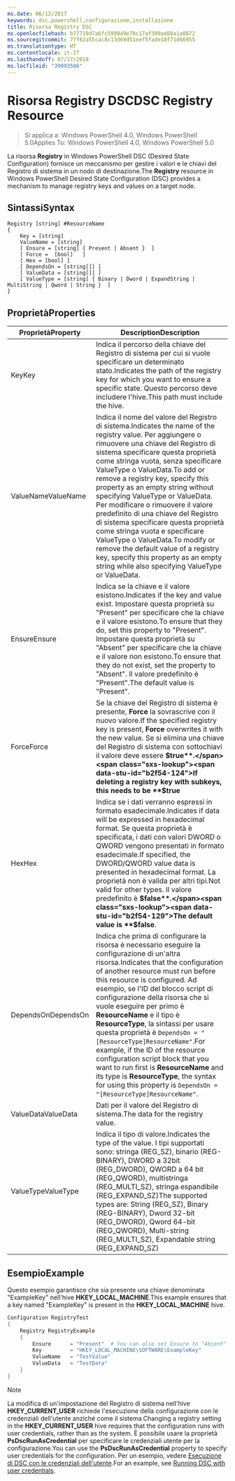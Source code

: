 ```yaml
---
ms.date: 06/12/2017
keywords: dsc,powershell,configurazione,installazione
title: Risorsa Registry DSC
ms.openlocfilehash: b77710d7a6fc599949e78c17af309ad88a1a0872
ms.sourcegitcommit: 77f62a55cac8c13d69d51eef5fade18f71d66955
ms.translationtype: HT
ms.contentlocale: it-IT
ms.lasthandoff: 07/17/2018
ms.locfileid: "39093586"
---
```

# <a name="dsc-registry-resource"></a><span data-ttu-id="b2f54-103">Risorsa Registry DSC</span><span class="sxs-lookup"><span data-stu-id="b2f54-103">DSC Registry Resource</span></span>

> <span data-ttu-id="b2f54-104">Si applica a: Windows PowerShell 4.0, Windows PowerShell 5.0</span><span class="sxs-lookup"><span data-stu-id="b2f54-104">Applies To: Windows PowerShell 4.0, Windows PowerShell 5.0</span></span>

<span data-ttu-id="b2f54-105">La risorsa **Registry** in Windows PowerShell DSC (Desired State Configuration) fornisce un meccanismo per gestire i valori e le chiavi del Registro di sistema in un nodo di destinazione.</span><span class="sxs-lookup"><span data-stu-id="b2f54-105">The **Registry** resource in Windows PowerShell Desired State Configuration (DSC) provides a mechanism to manage registry keys and values on a target node.</span></span>

## <a name="syntax"></a><span data-ttu-id="b2f54-106">Sintassi</span><span class="sxs-lookup"><span data-stu-id="b2f54-106">Syntax</span></span>

```
Registry [string] #ResourceName
{
    Key = [string]
    ValueName = [string]
    [ Ensure = [string] { Present | Absent }  ]
    [ Force =  [bool]   ]
    [ Hex = [bool] ]
    [ DependsOn = [string[]] ]
    [ ValueData = [string[]] ]
    [ ValueType = [string] { Binary | Dword | ExpandString | MultiString | Qword | String }  ]
}
```

## <a name="properties"></a><span data-ttu-id="b2f54-107">Proprietà</span><span class="sxs-lookup"><span data-stu-id="b2f54-107">Properties</span></span>

|  <span data-ttu-id="b2f54-108">Proprietà</span><span class="sxs-lookup"><span data-stu-id="b2f54-108">Property</span></span>  |  <span data-ttu-id="b2f54-109">Description</span><span class="sxs-lookup"><span data-stu-id="b2f54-109">Description</span></span>   |
|---|---|
| <span data-ttu-id="b2f54-110">Key</span><span class="sxs-lookup"><span data-stu-id="b2f54-110">Key</span></span>| <span data-ttu-id="b2f54-111">Indica il percorso della chiave del Registro di sistema per cui si vuole specificare un determinato stato.</span><span class="sxs-lookup"><span data-stu-id="b2f54-111">Indicates the path of the registry key for which you want to ensure a specific state.</span></span> <span data-ttu-id="b2f54-112">Questo percorso deve includere l'hive.</span><span class="sxs-lookup"><span data-stu-id="b2f54-112">This path must include the hive.</span></span>|
| <span data-ttu-id="b2f54-113">ValueName</span><span class="sxs-lookup"><span data-stu-id="b2f54-113">ValueName</span></span>| <span data-ttu-id="b2f54-114">Indica il nome del valore del Registro di sistema.</span><span class="sxs-lookup"><span data-stu-id="b2f54-114">Indicates the name of the registry value.</span></span> <span data-ttu-id="b2f54-115">Per aggiungere o rimuovere una chiave del Registro di sistema specificare questa proprietà come stringa vuota, senza specificare ValueType o ValueData.</span><span class="sxs-lookup"><span data-stu-id="b2f54-115">To add or remove a registry key, specify this property as an empty string without specifying ValueType or ValueData.</span></span> <span data-ttu-id="b2f54-116">Per modificare o rimuovere il valore predefinito di una chiave del Registro di sistema specificare questa proprietà come stringa vuota e specificare ValueType o ValueData.</span><span class="sxs-lookup"><span data-stu-id="b2f54-116">To modify or remove the default value of a registry key, specify this property as an empty string while also specifying ValueType or ValueData.</span></span>|
| <span data-ttu-id="b2f54-117">Ensure</span><span class="sxs-lookup"><span data-stu-id="b2f54-117">Ensure</span></span>| <span data-ttu-id="b2f54-118">Indica se la chiave e il valore esistono.</span><span class="sxs-lookup"><span data-stu-id="b2f54-118">Indicates if the key and value exist.</span></span> <span data-ttu-id="b2f54-119">Impostare questa proprietà su "Present" per specificare che la chiave e il valore esistono.</span><span class="sxs-lookup"><span data-stu-id="b2f54-119">To ensure that they do, set this property to "Present".</span></span> <span data-ttu-id="b2f54-120">Impostare questa proprietà su "Absent" per specificare che la chiave e il valore non esistono.</span><span class="sxs-lookup"><span data-stu-id="b2f54-120">To ensure that they do not exist, set the property to "Absent".</span></span> <span data-ttu-id="b2f54-121">Il valore predefinito è "Present".</span><span class="sxs-lookup"><span data-stu-id="b2f54-121">The default value is "Present".</span></span>|
| <span data-ttu-id="b2f54-122">Force</span><span class="sxs-lookup"><span data-stu-id="b2f54-122">Force</span></span>| <span data-ttu-id="b2f54-123">Se la chiave del Registro di sistema è presente, **Force** la sovrascrive con il nuovo valore.</span><span class="sxs-lookup"><span data-stu-id="b2f54-123">If the specified registry key is present, **Force** overwrites it with the new value.</span></span> <span data-ttu-id="b2f54-124">Se si elimina una chiave del Registro di sistema con sottochiavi il valore deve essere **$true**.</span><span class="sxs-lookup"><span data-stu-id="b2f54-124">If deleting a registry key with subkeys, this needs to be **$true**</span></span> |
| <span data-ttu-id="b2f54-125">Hex</span><span class="sxs-lookup"><span data-stu-id="b2f54-125">Hex</span></span>| <span data-ttu-id="b2f54-126">Indica se i dati verranno espressi in formato esadecimale.</span><span class="sxs-lookup"><span data-stu-id="b2f54-126">Indicates if data will be expressed in hexadecimal format.</span></span> <span data-ttu-id="b2f54-127">Se questa proprietà è specificata, i dati con valori DWORD o QWORD vengono presentati in formato esadecimale.</span><span class="sxs-lookup"><span data-stu-id="b2f54-127">If specified, the DWORD/QWORD value data is presented in hexadecimal format.</span></span> <span data-ttu-id="b2f54-128">La proprietà non è valida per altri tipi.</span><span class="sxs-lookup"><span data-stu-id="b2f54-128">Not valid for other types.</span></span> <span data-ttu-id="b2f54-129">Il valore predefinito è **$false**.</span><span class="sxs-lookup"><span data-stu-id="b2f54-129">The default value is **$false**.</span></span>|
| <span data-ttu-id="b2f54-130">DependsOn</span><span class="sxs-lookup"><span data-stu-id="b2f54-130">DependsOn</span></span>| <span data-ttu-id="b2f54-131">Indica che prima di configurare la risorsa è necessario eseguire la configurazione di un'altra risorsa.</span><span class="sxs-lookup"><span data-stu-id="b2f54-131">Indicates that the configuration of another resource must run before this resource is configured.</span></span> <span data-ttu-id="b2f54-132">Ad esempio, se l'ID del blocco script di configurazione della risorsa che si vuole eseguire per primo è **ResourceName** e il tipo è **ResourceType**, la sintassi per usare questa proprietà è `DependsOn = "[ResourceType]ResourceName"`.</span><span class="sxs-lookup"><span data-stu-id="b2f54-132">For example, if the ID of the resource configuration script block that you want to run first is **ResourceName** and its type is **ResourceType**, the syntax for using this property is `DependsOn = "[ResourceType]ResourceName"`.</span></span>|
| <span data-ttu-id="b2f54-133">ValueData</span><span class="sxs-lookup"><span data-stu-id="b2f54-133">ValueData</span></span>| <span data-ttu-id="b2f54-134">Dati per il valore del Registro di sistema.</span><span class="sxs-lookup"><span data-stu-id="b2f54-134">The data for the registry value.</span></span>|
| <span data-ttu-id="b2f54-135">ValueType</span><span class="sxs-lookup"><span data-stu-id="b2f54-135">ValueType</span></span>| <span data-ttu-id="b2f54-136">Indica il tipo di valore.</span><span class="sxs-lookup"><span data-stu-id="b2f54-136">Indicates the type of the value.</span></span> <span data-ttu-id="b2f54-137">I tipi supportati sono: stringa (REG_SZ), binario (REG-BINARY), DWORD a 32bit (REG_DWORD), QWORD a 64 bit (REG_QWORD), multistringa (REG_MULTI_SZ), stringa espandibile (REG_EXPAND_SZ)</span><span class="sxs-lookup"><span data-stu-id="b2f54-137">The supported types are: String (REG_SZ), Binary (REG-BINARY), Dword 32-bit (REG_DWORD), Qword 64-bit (REG_QWORD), Multi-string (REG_MULTI_SZ), Expandable string (REG_EXPAND_SZ)</span></span> |

## <a name="example"></a><span data-ttu-id="b2f54-138">Esempio</span><span class="sxs-lookup"><span data-stu-id="b2f54-138">Example</span></span>

<span data-ttu-id="b2f54-139">Questo esempio garantisce che sia presente una chiave denominata "ExampleKey" nell'hive **HKEY\_LOCAL\_MACHINE**.</span><span class="sxs-lookup"><span data-stu-id="b2f54-139">This example ensures that a key named "ExampleKey" is present in the **HKEY\_LOCAL\_MACHINE** hive.</span></span>

```powershell
Configuration RegistryTest
{
    Registry RegistryExample
    {
        Ensure      = "Present"  # You can also set Ensure to "Absent"
        Key         = "HKEY_LOCAL_MACHINE\SOFTWARE\ExampleKey"
        ValueName   = "TestValue"
        ValueData   = "TestData"
    }
}
```

> [!NOTE]
> <span data-ttu-id="b2f54-140">La modifica di un'impostazione del Registro di sistema nell'hive **HKEY\_CURRENT\_USER** richiede l'esecuzione della configurazione con le credenziali dell'utente anziché come il sistema.</span><span class="sxs-lookup"><span data-stu-id="b2f54-140">Changing a registry setting in the **HKEY\_CURRENT\_USER** hive requires that the configuration runs with user credentials, rather than as the system.</span></span> <span data-ttu-id="b2f54-141">È possibile usare la proprietà **PsDscRunAsCredential** per specificare le credenziali utente per la configurazione.</span><span class="sxs-lookup"><span data-stu-id="b2f54-141">You can use the **PsDscRunAsCredential** property to specify user credentials for the configuration.</span></span> <span data-ttu-id="b2f54-142">Per un esempio, vedere [Esecuzione di DSC con le credenziali dell'utente](runAsUser.md).</span><span class="sxs-lookup"><span data-stu-id="b2f54-142">For an example, see [Running DSC with user credentials](runAsUser.md).</span></span>